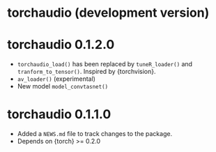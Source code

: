 # torchaudio (development version)

# torchaudio 0.1.2.0

* `torchaudio_load()` has been replaced by `tuneR_loader()` and `tranform_to_tensor()`. Inspired by {torchvision}.
* `av_loader()` (experimental)
* New model `model_convtasnet()`

# torchaudio 0.1.1.0

* Added a `NEWS.md` file to track changes to the package.
* Depends on {torch} >= 0.2.0
